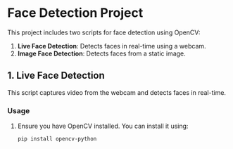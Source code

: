# Face Detection Project

This project includes two scripts for face detection using OpenCV:
1. **Live Face Detection**: Detects faces in real-time using a webcam.
2. **Image Face Detection**: Detects faces from a static image.

## 1. Live Face Detection

This script captures video from the webcam and detects faces in real-time.

### Usage

1. Ensure you have OpenCV installed. You can install it using:
   ```bash
   pip install opencv-python
